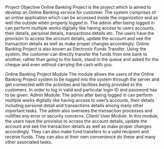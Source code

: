 Project Objective
Online Banking Project is the project which is aimed to develop an Online Banking service for customer. The system comprises of an online application which can be accessed inside the organization and as well the outside when properly logged in. The admin after being logged in can perform multiple works digitally like having access to users accounts, their details, personal details, transactions details etc. The users have the provision to access the account details, update the account and see the transaction details as well as make proper changes accordingly.
Online Banking Project is also known as Electronic Funds Transfer. Using the system, the customer can directly transfer the funds from one bank to another, rather than going to the bank, stand in the queue and asked for the cheque and even without carrying the cash with you.


Online Banking Project Module
The module allows the users of the Online Banking Project system to be logged into the system through the server and get connected with the activities and facilities being provided to the customers. In order to log in valid and particular login ID and password has to be given.
Admin Module: The admin after being logged in can perform multiple works digitally like having access to user’s accounts, their details including personal detail and transactions details among many other important tasks. The admin also oversees the transaction processes and nullifies any error or security concerns.
Client/ User Module: In this module, the users have the provision to access the account details, update the account and see the transaction details as well as make proper changes accordingly. They can also make fund transfers to a valid recipient and receive funds. They can also at their own convenience do these and many other associated tasks.
 
